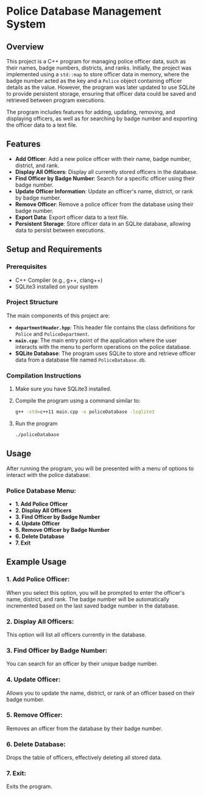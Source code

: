 # Police Database Management System

## Overview
This project is a C++ program for managing police officer data, such as their names, badge numbers, districts, and ranks. Initially, the project was implemented using a `std::map` to store officer data in memory, where the badge number acted as the key and a `Police` object containing officer details as the value. However, the program was later updated to use SQLite to provide persistent storage, ensuring that officer data could be saved and retrieved between program executions.

The program includes features for adding, updating, removing, and displaying officers, as well as for searching by badge number and exporting the officer data to a text file.

## Features
- **Add Officer**: Add a new police officer with their name, badge number, district, and rank.
- **Display All Officers**: Display all currently stored officers in the database.
- **Find Officer by Badge Number**: Search for a specific officer using their badge number.
- **Update Officer Information**: Update an officer's name, district, or rank by badge number.
- **Remove Officer**: Remove a police officer from the database using their badge number.
- **Export Data**: Export officer data to a text file.
- **Persistent Storage**: Store officer data in an SQLite database, allowing data to persist between executions.

## Setup and Requirements

### Prerequisites
- C++ Compiler (e.g., g++, clang++)
- SQLite3 installed on your system

### Project Structure
The main components of this project are:

- **`departmentHeader.hpp`**: This header file contains the class definitions for `Police` and `PoliceDepartment`.
- **`main.cpp`**: The main entry point of the application where the user interacts with the menu to perform operations on the police database.
- **SQLite Database**: The program uses SQLite to store and retrieve officer data from a database file named `PoliceDatabase.db`.

### Compilation Instructions
1. Make sure you have SQLite3 installed.
2. Compile the program using a command similar to:

   ```bash
   g++ -std=c++11 main.cpp -o policeDatabase -lsqlite3
   ```
3. Run the program
   ``` bash
   ./policeDatabase
   
## Usage
After running the program, you will be presented with a menu of options to interact with the police database:

### Police Database Menu:
- **1. Add Police Officer**
- **2. Display All Officers**
- **3. Find Officer by Badge Number**
- **4. Update Officer**
- **5. Remove Officer by Badge Number**
- **6. Delete Database**
- **7. Exit**

## Example Usage

### 1. Add Police Officer:
When you select this option, you will be prompted to enter the officer's name, district, and rank. The badge number will be automatically incremented based on the last saved badge number in the database.

### 2. Display All Officers:
This option will list all officers currently in the database.

### 3. Find Officer by Badge Number:
You can search for an officer by their unique badge number.

### 4. Update Officer:
Allows you to update the name, district, or rank of an officer based on their badge number.

### 5. Remove Officer:
Removes an officer from the database by their badge number.

### 6. Delete Database:
Drops the table of officers, effectively deleting all stored data.

### 7. Exit:
Exits the program.



